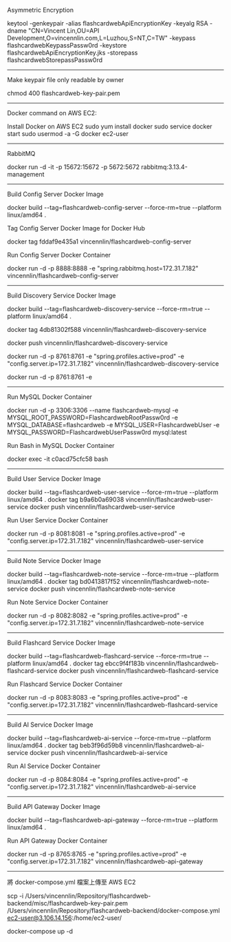 Asymmetric Encryption

keytool -genkeypair -alias flashcardwebApiEncryptionKey -keyalg RSA -dname "CN=Vincent Lin,OU=API Development,O=vincennlin.com,L=Luzhou,S=NT,C=TW" -keypass flashcardwebKeypassPassw0rd -keystore flashcardwebApiEncryptionKey.jks -storepass flashcardwebStorepassPassw0rd


--------------------------------------------

Make keypair file only readable by owner

chmod 400 flashcardweb-key-pair.pem

--------------------------------------------

Docker command on AWS EC2:

Install Docker on AWS EC2
sudo yum install docker
sudo service docker start
sudo usermod -a -G docker ec2-user

--------------------------------------------

RabbitMQ

docker run -d -it -p 15672:15672 -p 5672:5672 rabbitmq:3.13.4-management

--------------------------------------------

Build Config Server Docker Image

docker build --tag=flashcardweb-config-server --force-rm=true --platform linux/amd64 .


Tag Config Server Docker Image for Docker Hub

docker tag fddaf9e435a1 vincennlin/flashcardweb-config-server


Run Config Server Docker Container

docker run -d -p 8888:8888 -e "spring.rabbitmq.host=172.31.7.182" vincennlin/flashcardweb-config-server

--------------------------------------------

Build Discovery Service Docker Image

docker build --tag=flashcardweb-discovery-service --force-rm=true --platform linux/amd64 .

docker tag 4db81302f588 vincennlin/flashcardweb-discovery-service

docker push vincennlin/flashcardweb-discovery-service


docker run -d -p 8761:8761 -e "spring.profiles.active=prod" -e "config.server.ip=172.31.7.182" vincennlin/flashcardweb-discovery-service


docker run -d -p 8761:8761 -e

--------------------------------------------

Run MySQL Docker Container

docker run -d -p 3306:3306 --name flashcardweb-mysql -e MYSQL_ROOT_PASSWORD=FlashcardwebRootPassw0rd -e MYSQL_DATABASE=flashcardweb -e MYSQL_USER=FlashcardwebUser -e MYSQL_PASSWORD=FlashcardwebUserPassw0rd mysql:latest


Run Bash in MySQL Docker Container

docker exec -it c0acd75cfc58 bash

--------------------------------------------

Build User Service Docker Image

docker build --tag=flashcardweb-user-service --force-rm=true --platform linux/amd64 .
docker tag b9a6b0a69038 vincennlin/flashcardweb-user-service
docker push vincennlin/flashcardweb-user-service


Run User Service Docker Container

docker run -d -p 8081:8081 -e "spring.profiles.active=prod" -e "config.server.ip=172.31.7.182" vincennlin/flashcardweb-user-service

--------------------------------------------

Build Note Service Docker Image

docker build --tag=flashcardweb-note-service --force-rm=true --platform linux/amd64 .
docker tag bd0413817f52 vincennlin/flashcardweb-note-service
docker push vincennlin/flashcardweb-note-service


Run Note Service Docker Container

docker run -d -p 8082:8082 -e "spring.profiles.active=prod" -e "config.server.ip=172.31.7.182" vincennlin/flashcardweb-note-service

--------------------------------------------

Build Flashcard Service Docker Image

docker build --tag=flashcardweb-flashcard-service --force-rm=true --platform linux/amd64 .
docker tag ebcc9f4f183b vincennlin/flashcardweb-flashcard-service
docker push vincennlin/flashcardweb-flashcard-service


Run Flashcard Service Docker Container

docker run -d -p 8083:8083 -e "spring.profiles.active=prod" -e "config.server.ip=172.31.7.182" vincennlin/flashcardweb-flashcard-service

--------------------------------------------

Build AI Service Docker Image

docker build --tag=flashcardweb-ai-service --force-rm=true --platform linux/amd64 .
docker tag beb3f96d59b8 vincennlin/flashcardweb-ai-service
docker push vincennlin/flashcardweb-ai-service


Run AI Service Docker Container

docker run -d -p 8084:8084 -e "spring.profiles.active=prod" -e "config.server.ip=172.31.7.182" vincennlin/flashcardweb-ai-service

--------------------------------------------

Build API Gateway Docker Image

docker build --tag=flashcardweb-api-gateway --force-rm=true --platform linux/amd64 .


Run API Gateway Docker Container

docker run -d -p 8765:8765 -e "spring.profiles.active=prod" -e "config.server.ip=172.31.7.182" vincennlin/flashcardweb-api-gateway

--------------------------------------------

將 docker-compose.yml 檔案上傳至 AWS EC2

scp -i /Users/vincennlin/Repository/flashcardweb-backend/misc/flashcardweb-key-pair.pem /Users/vincennlin/Repository/flashcardweb-backend/docker-compose.yml ec2-user@3.106.14.156:/home/ec2-user/


docker-compose up -d


